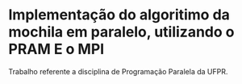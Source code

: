 # Implementação do algoritimo da mochila em paralelo, utilizando o PRAM E o MPI

Trabalho referente a disciplina de Programação Paralela da UFPR. 
